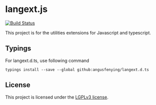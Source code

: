 # langext.js

[![Build Status](https://travis-ci.org/angusfenying/langext.js.svg?branch=master)](https://travis-ci.org/angusfenying/langext.js)

This project is for the utilities extensions for Javascript and typescript.

## Typings

For langext.d.ts, use following command

```
typings install --save --global github:angusfenying/langext.d.ts
``` 

## License

This project is licensed under the 
[LGPLv3 license](https://github.com/angusfenying/langext.js/blob/master/LICENSE).

